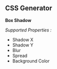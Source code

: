 ## CSS Generator

**Box Shadow**

*Supported Properties :*

- Shadow X
- Shadow Y
- Blur
- Spread
- Background Color

